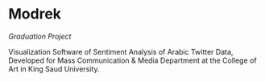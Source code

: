 # Modrek
*Graduation Project*

Visualization Software of Sentiment Analysis of Arabic Twitter Data, Developed for Mass Communication & Media Department at the College of Art in King Saud University.
